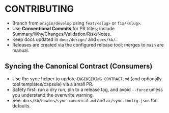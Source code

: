 # CONTRIBUTING

- Branch from `origin/develop` using `feat/<slug>` or `fix/<slug>`.
- Use **Conventional Commits** for PR titles; include Summary/Why/Changes/Validation/Risk/Notes.
- Keep docs updated in `docs/design/` and `docs/kb/`.
- Releases are created via the configured release tool; merges to `main` are manual.

## Syncing the Canonical Contract (Consumers)

- Use the sync helper to update `ENGINEERING_CONTRACT.md` (and optionally tool templates/capsule) via a small PR.
- Safety first: run a dry run, pin to a release tag, and avoid `--force` unless you understand the overwrite warning.
- See: `docs/kb/howtos/sync-canonical.md` and `ai/sync.config.json` for defaults.
